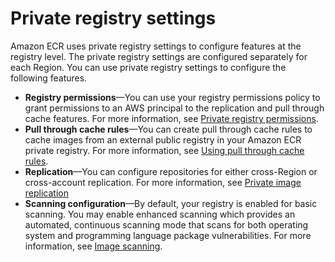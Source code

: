 # Private registry settings<a name="registry-settings"></a>

Amazon ECR uses private registry settings to configure features at the registry level\. The private registry settings are configured separately for each Region\. You can use private registry settings to configure the following features\.
+ **Registry permissions**—You can use your registry permissions policy to grant permissions to an AWS principal to the replication and pull through cache features\. For more information, see [Private registry permissions](registry-permissions.md)\.
+ **Pull through cache rules**—You can create pull through cache rules to cache images from an external public registry in your Amazon ECR private registry\. For more information, see [Using pull through cache rules](pull-through-cache.md)\.
+ **Replication**—You can configure repositories for either cross\-Region or cross\-account replication\. For more information, see [Private image replication](replication.md)
+ **Scanning configuration**—By default, your registry is enabled for basic scanning\. You may enable enhanced scanning which provides an automated, continuous scanning mode that scans for both operating system and programming language package vulnerabilities\. For more information, see [Image scanning](image-scanning.md)\.